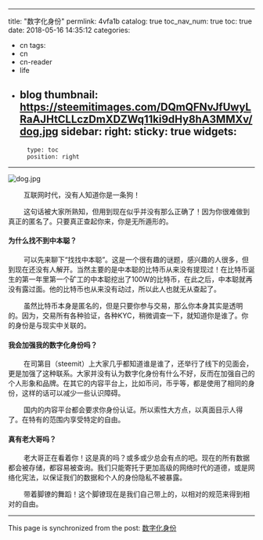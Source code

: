 
---
title: "数字化身份"
permlink: 4vfa1b
catalog: true
toc_nav_num: true
toc: true
date: 2018-05-16 14:35:12
categories:
- cn
tags:
- cn
- cn-reader
- life
- blog
thumbnail: https://steemitimages.com/DQmQFNvJfUwyLRaAJHtCLLczDmXDZWq11ki9dHy8hA3MMXv/dog.jpg
sidebar:
    right:
        sticky: true
widgets:
    -
        type: toc
        position: right
---


![dog.jpg](https://steemitimages.com/DQmQFNvJfUwyLRaAJHtCLLczDmXDZWq11ki9dHy8hA3MMXv/dog.jpg)

&nbsp;&nbsp;&nbsp;&nbsp;&nbsp;&nbsp;&nbsp;&nbsp;互联网时代，没有人知道你是一条狗！

&nbsp;&nbsp;&nbsp;&nbsp;&nbsp;&nbsp;&nbsp;&nbsp;这句话被大家所熟知，但用到现在似乎并没有那么正确了！因为你很难做到真正的匿名了。只要真正查起你来，你是无所遁形的。

#### 为什么找不到中本聪？
&nbsp;&nbsp;&nbsp;&nbsp;&nbsp;&nbsp;&nbsp;&nbsp;可以先来聊下“找找中本聪”。这是一个很有趣的谜题，感兴趣的人很多，但到现在还没有人解开。当然主要的是中本聪的比特币从来没有提现过！在比特币诞生的第一年里第一个矿工的中本聪挖出了100W的比特币，在此之后，中本聪就再没有露过面。他的比特币也从来没有动过，所以此人也就无从查起了。

&nbsp;&nbsp;&nbsp;&nbsp;&nbsp;&nbsp;&nbsp;&nbsp;虽然比特币本身是匿名的，但是只要你参与交易，那么你本身其实是透明的。因为，交易所有各种验证，各种KYC，稍微调查一下，就知道你是谁了。你的身份是与现实中关联的。

#### 我会加强我的数字化身份吗？
&nbsp;&nbsp;&nbsp;&nbsp;&nbsp;&nbsp;&nbsp;&nbsp;在司第目（steemit）上大家几乎都知道谁是谁了，还举行了线下的见面会，更是加强了这种联系。大家并没有认为数字化身份有什么不好，反而在加强自己的个人形象和品牌。在其它的内容平台上，比如币问，币乎等，都是使用了相同的身份，这样的话可以减少一些认识障碍。

&nbsp;&nbsp;&nbsp;&nbsp;&nbsp;&nbsp;&nbsp;&nbsp;国内的内容平台都会要求你身份认证。所以索性大方点，以真面目示人得了。在特有的范围内享受特定的自由。

#### 真有老大哥吗？
&nbsp;&nbsp;&nbsp;&nbsp;&nbsp;&nbsp;&nbsp;&nbsp;老大哥正在看着你！这是真的吗？或多或少总会有点的吧。现在的所有数据都会被存储，都容易被查询。我们只能寄托于更加高级的网络时代的道德，或是网络化宪法，以保证我们的数据和个人的身份隐私不被暴露。

&nbsp;&nbsp;&nbsp;&nbsp;&nbsp;&nbsp;&nbsp;&nbsp;带着脚镣的舞蹈！这个脚镣现在是我们自己带上的，以相对的规范来得到相对的自由。

- - -

This page is synchronized from the post: [数字化身份](https://steemit.com/@lemooljiang/4vfa1b)
